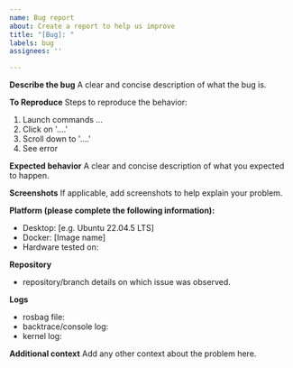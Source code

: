 ```yaml
---
name: Bug report
about: Create a report to help us improve
title: "[Bug]: "
labels: bug
assignees: ''

---
```


**Describe the bug**
A clear and concise description of what the bug is.

**To Reproduce**
Steps to reproduce the behavior:
1. Launch commands ...
2. Click on '....'
3. Scroll down to '....'
4. See error

**Expected behavior**
A clear and concise description of what you expected to happen.

**Screenshots**
If applicable, add screenshots to help explain your problem.

**Platform (please complete the following information):**
 - Desktop: [e.g. Ubuntu 22.04.5 LTS]
 - Docker: [Image name]
 - Hardware tested on: 

**Repository**
- repository/branch details on which issue was observed.

**Logs**
- rosbag file:
- backtrace/console log:
- kernel log:

**Additional context**
Add any other context about the problem here.